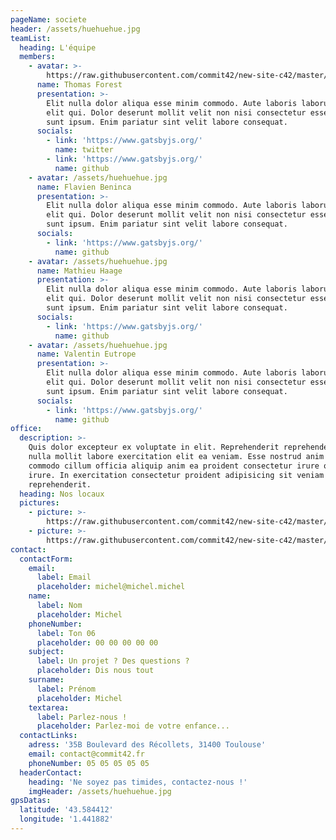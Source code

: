 ```yaml
---
pageName: societe
header: /assets/huehuehue.jpg
teamList:
  heading: L'équipe
  members:
    - avatar: >-
        https://raw.githubusercontent.com/commit42/new-site-c42/master/static/assets/phil.png
      name: Thomas Forest
      presentation: >-
        Elit nulla dolor aliqua esse minim commodo. Aute laboris laborum irure
        elit qui. Dolor deserunt mollit velit non nisi consectetur esse magna ut
        sunt ipsum. Enim pariatur sint velit labore consequat.
      socials:
        - link: 'https://www.gatsbyjs.org/'
          name: twitter
        - link: 'https://www.gatsbyjs.org/'
          name: github
    - avatar: /assets/huehuehue.jpg
      name: Flavien Beninca
      presentation: >-
        Elit nulla dolor aliqua esse minim commodo. Aute laboris laborum irure
        elit qui. Dolor deserunt mollit velit non nisi consectetur esse magna ut
        sunt ipsum. Enim pariatur sint velit labore consequat.
      socials:
        - link: 'https://www.gatsbyjs.org/'
          name: github
    - avatar: /assets/huehuehue.jpg
      name: Mathieu Haage
      presentation: >-
        Elit nulla dolor aliqua esse minim commodo. Aute laboris laborum irure
        elit qui. Dolor deserunt mollit velit non nisi consectetur esse magna ut
        sunt ipsum. Enim pariatur sint velit labore consequat.
      socials:
        - link: 'https://www.gatsbyjs.org/'
          name: github
    - avatar: /assets/huehuehue.jpg
      name: Valentin Eutrope
      presentation: >-
        Elit nulla dolor aliqua esse minim commodo. Aute laboris laborum irure
        elit qui. Dolor deserunt mollit velit non nisi consectetur esse magna ut
        sunt ipsum. Enim pariatur sint velit labore consequat.
      socials:
        - link: 'https://www.gatsbyjs.org/'
          name: github
office:
  description: >-
    Quis dolor excepteur ex voluptate in elit. Reprehenderit reprehenderit non
    nulla mollit labore exercitation elit ea veniam. Esse nostrud anim laboris
    commodo cillum officia aliquip anim ea proident consectetur irure officia
    irure. In exercitation consectetur proident adipisicing sit veniam magna non
    reprehenderit.
  heading: Nos locaux
  pictures:
    - picture: >-
        https://raw.githubusercontent.com/commit42/new-site-c42/master/static/assets/PWAappshell.png
    - picture: >-
        https://raw.githubusercontent.com/commit42/new-site-c42/master/static/assets/locaux.png
contact:
  contactForm:
    email:
      label: Email
      placeholder: michel@michel.michel
    name:
      label: Nom
      placeholder: Michel
    phoneNumber:
      label: Ton 06
      placeholder: 00 00 00 00 00
    subject:
      label: Un projet ? Des questions ?
      placeholder: Dis nous tout
    surname:
      label: Prénom
      placeholder: Michel
    textarea:
      label: Parlez-nous !
      placeholder: Parlez-moi de votre enfance...
  contactLinks:
    adress: '35B Boulevard des Récollets, 31400 Toulouse'
    email: contact@commit42.fr
    phoneNumber: 05 05 05 05 05
  headerContact:
    heading: 'Ne soyez pas timides, contactez-nous !'
    imgHeader: /assets/huehuehue.jpg
gpsDatas:
  latitude: '43.584412'
  longitude: '1.441882'
---
```


